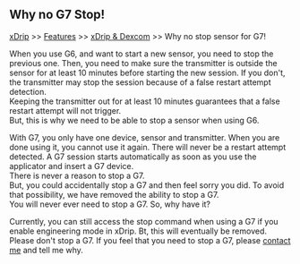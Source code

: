 ## Why no G7 Stop!  
[xDrip](../../README.md) >> [Features](../Features_page.md) >> [xDrip & Dexcom](../Dexcom_page.md) >> Why no stop sensor for G7!  
  
When you use G6, and want to start a new sensor, you need to stop the previous one.  Then, you need to make sure the transmitter is outside the sensor for at least 10 minutes before starting the new session.  If you don't, the transmitter may stop the session because of a false restart attempt detection.  
Keeping the transmitter out for at least 10 minutes guarantees that a false restart attempt will not trigger.  
But, this is why we need to be able to stop a sensor when using G6.  

With G7, you only have one device, sensor and transmitter.  When you are done using it, you cannot use it again.  There will never be a restart attempt detected.  A G7 session starts automatically as soon as you use the applicator and insert a G7 device.  
There is never a reason to stop a G7.  
But, you could accidentally stop a G7 and then feel sorry you did.  To avoid that possibility, we have removed the ability to stop a G7.  
You will never ever need to stop a G7.  So, why have it?  
  
Currently, you can still access the stop command when using a G7 if you enable engineering mode in xDrip.  Bt, this will eventually be removed.  
Please don't stop a G7.  If you feel that you need to stop a G7, please [contact me](https://github.com/NightscoutFoundation/xDrip/discussions) and tell me why.  

